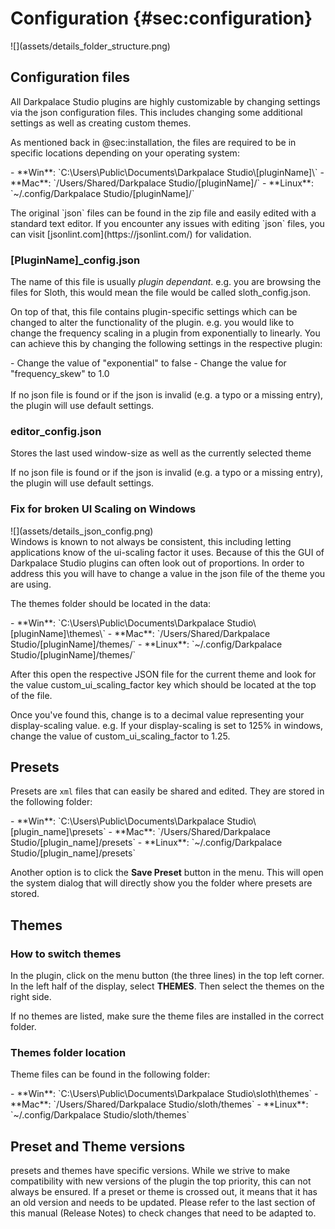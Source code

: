
# Configuration {#sec:configuration}
<div class="image">
![](assets/details_folder_structure.png)
</div>

## Configuration files
All Darkpalace Studio plugins are highly customizable by changing settings via the json 
configuration files. This includes changing some additional settings as well as creating custom
themes.

As mentioned back in @sec:installation, the files are required to be in specific locations depending
on your operating system:

<div class="block bg-dark-1">
- **Win**: `C:\Users\Public\Documents\Darkpalace Studio\[pluginName]\`
- **Mac**: `/Users/Shared/Darkpalace Studio/[pluginName]/`
- **Linux**: `~/.config/Darkpalace Studio/[pluginName]/`
</div>
<p><p><span class="spacer"/>
The original `json` files can be found in the zip file and easily edited with a standard text editor.
If you encounter any issues with editing `json` files, you can visit [jsonlint.com](https://jsonlint.com/) for
validation.
<div class="pb"></div>



### \[PluginName]_config.json
The name of this file is usually *plugin dependant*. e.g. you are browsing the files for Sloth,
this would mean the file would be called <span class="txt-yellow">sloth_config.json</span>.

On top of that, this file contains plugin-specific settings which can be changed to alter the
functionality of the plugin. e.g. you would like to change the frequency scaling in a plugin from
exponentially to linearly. You can achieve this by changing the following settings in the respective 
plugin:

<div class="block bg-dark-1">
- Change the value of <span class="txt-purple">"exponential"</span> to <span class="txt-yellow">false</span>
- Change the value for <span class="txt-purple">"frequency_skew"</span> to <span class="txt-yellow">1.0</span>
</div>
</br>
<div class="quote bg-yellow">
If no json file is found or if the json is invalid (e.g. a typo or a missing entry), the plugin 
will use default settings. 
</div>
<span class="spacer"/>



### editor_config.json
Stores the last used window-size as well as the currently selected theme

<div class="quote bg-yellow">
If no json file is found or if the json is invalid (e.g. a typo or a missing entry), the plugin 
will use default settings. 
</div>
<p><p><span class="spacer"/>
<div class="pb"></div>



### Fix for broken UI Scaling on Windows
<div class="image">
![](assets/details_json_config.png)
</div>
Windows is known to not always be consistent, this including letting applications know of the ui-scaling
factor it uses. Because of this the GUI of Darkpalace Studio plugins can often look out of proportions.
In order to address this you will have to change a value in the json file of the theme you are using.

The themes folder should be located in the data:
<div class="block bg-dark-1">
- **Win**: `C:\Users\Public\Documents\Darkpalace Studio\[pluginName]\themes\`
- **Mac**: `/Users/Shared/Darkpalace Studio/[pluginName]/themes/`
- **Linux**: `~/.config/Darkpalace Studio/[pluginName]/themes/`
</div>

After this open the respective JSON file for the current theme and look for the value 
<span class="txt-yellow">custom_ui_scaling_factor</span> key which should be located at the top
of the file.

Once you've found this, change is to a decimal value representing your display-scaling value.
e.g. If your display-scaling is set to 125% in windows, change the value of <span class="txt-yellow">custom_ui_scaling_factor</span>
to <span class="txt-yellow">1.25</span>.
<div class="pb"></div>

## Presets
Presets are `xml` files that can easily be shared and edited.
They are stored in the following folder:

<div class="block bg-dark-1">
- **Win**: `C:\Users\Public\Documents\Darkpalace Studio\[plugin_name]\presets`
- **Mac**: `/Users/Shared/Darkpalace Studio/[plugin_name]/presets`
- **Linux**: `~/.config/Darkpalace Studio/[plugin_name]/presets`
</div>

Another option is to click the **Save Preset** button in the menu.
This will open the system dialog that will directly show you the folder where presets are stored.
<div class="pb"></div>

## Themes
### How to switch themes
In the plugin, click on the menu button (the three lines) in the top left corner.
In the left half of the display, select **THEMES**. Then select the themes on the right side.

If no themes are listed, make sure the theme files are installed in the correct folder.

### Themes folder location
Theme files can be found in the following folder:

<div class="block bg-dark-1">
- **Win**: `C:\Users\Public\Documents\Darkpalace Studio\sloth\themes`
- **Mac**: `/Users/Shared/Darkpalace Studio/sloth/themes`
- **Linux**: `~/.config/Darkpalace Studio/sloth/themes`
</div>
<div class="pb"></div>

## Preset and Theme versions
presets and themes have specific versions.
While we strive to make compatibility with new versions of the plugin the top priority, this can not always be ensured.
If a preset or theme is crossed out, it means that it has an old version and needs to be updated.
Please refer to the last section of this manual (Release Notes) to check changes that need to be adapted to.

<div class="pb"></div>
